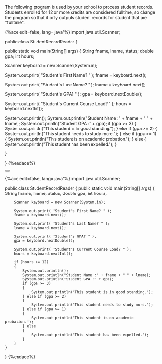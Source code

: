 <!-- djw:done-->
<!-- ajh:done-->
The following program is used by your school to process student records. Students enrolled for 12 or more credits are considered fulltime, so change the program so that it only outputs student records for student that are "fulltime".

{%ace edit=false, lang='java'%}
import java.util.Scanner;

public class StudentRecordReader {

public static void main(String[] args) {
String fname, lname, status;
double gpa;
int hours;


Scanner keyboard = new Scanner(System.in);

System.out.print( "Student's First Name? " );
fname = keyboard.next();

System.out.print( "Student's Last Name? " );
lname = keyboard.next();

System.out.print( "Student's GPA? " );
gpa = keyboard.nextDouble();

System.out.print( "Student's Current Course Load? " );
hours = keyboard.nextInt();

System.out.println();
System.out.println("Student Name :" + fname + " " + lname);
System.out.println("Student GPA :" + gpa);
if (gpa >= 3)
{
System.out.println("This student is in good standing.");
} else if (gpa >= 2)
{
System.out.println("This student needs to study more.");
} else if (gpa >= 1)
{
System.out.println("This student is on academic probation.");
} else
{
System.out.println("This student has been expelled.");
}


}

}
{%endace%}



<button class="section" target="section1" show="Sample Answer" hide="Hide Answer"></button>

<!--sec data-title="Answer" data-id="section1" data-show=false ces-->
{%ace edit=false, lang='java'%}
import java.util.Scanner;

public class StudentRecordReader {
	public static void main(String[] args) {
		String fname, lname, status;
		double gpa;
		int hours;
	
		Scanner keyboard = new Scanner(System.in);
	
		System.out.print( "Student's First Name? " );
		fname = keyboard.next();
	
		System.out.print( "Student's Last Name? " );
		lname = keyboard.next();
	
		System.out.print( "Student's GPA? " );
		gpa = keyboard.nextDouble();
	
		System.out.print( "Student's Current Course Load? " );
		hours = keyboard.nextInt();
	
		if (hours >= 12)
		{
			System.out.println();
			System.out.println("Student Name :" + fname + " " + lname);
			System.out.println("Student GPA :" + gpa);
			if (gpa >= 3)
			{
				System.out.println("This student is in good standing.");
			} else if (gpa >= 2)
			{
				System.out.println("This student needs to study more.");
			} else if (gpa >= 1)
			{
				System.out.println("This student is on academic probation.");
			} else
			{
				System.out.println("This student has been expelled.");
			}
		}
	}
}
{%endace%}
<!--endsec-->